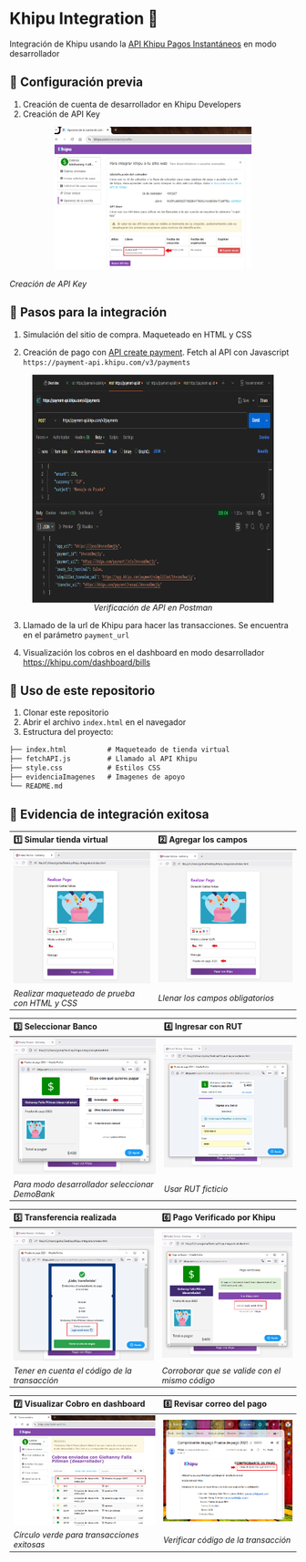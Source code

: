 # Khipu Integration 💸

Integración de Khipu usando la [API Khipu Pagos Instantáneos](https://docs.khipu.com/openapi/es/v1/instant-payment/openapi/overview/) en modo desarrollador

## 🔨 Configuración previa
1. Creación de cuenta de desarrollador en Khipu Developers
2. Creación de API Key

<p align="center">
  <img src="./evidenciaImagenes/API key.png" height="250" />
  <figcaption><em>Creación de API Key</em></figcaption>
</p>

## 🚀 Pasos para la integración
1. Simulación del sitio de compra. Maqueteado en HTML y CSS

2. Creación de pago con [API create payment](https://docs.khipu.com/openapi/es/v1/instant-payment/openapi/operation/postPayment/). Fetch al API con Javascript `https://payment-api.khipu.com/v3/payments`

<figure style="display: flex; flex-direction: column; align-items: center;">
  <img src="./evidenciaImagenes/verificacionPostman.PNG" height="400"/>
  <figcaption><em>Verificación de API en Postman</em></figcaption>
</figure>


3. Llamado de la url de Khipu para hacer las transacciones. Se encuentra en el parámetro `payment_url`

4. Visualización los cobros en el dashboard en modo desarrollador https://khipu.com/dashboard/bills

## 🎯 Uso de este repositorio

1. Clonar este repositorio
2. Abrir el archivo `index.html` en el navegador
3. Estructura del proyecto:

```
├── index.html          # Maqueteado de tienda virtual
├── fetchAPI.js         # Llamado al API Khipu
├── style.css           # Estilos CSS
├── evidenciaImagenes   # Imagenes de apoyo
└── README.md          
```

## 📸 Evidencia de integración exitosa


| :one: Simular tienda virtual  | :two: Agregar los campos |
| :-- |:--|
| <img src="./evidenciaImagenes/imagen 11.png" />    | <img src="./evidenciaImagenes/imagen 22.png" />   |
| *Realizar maqueteado de prueba con HTML y CSS* | *Llenar los campos obligatorios* |


| :three: Seleccionar Banco  | :four: Ingresar con RUT |
| :-- |:--|
| <img src="./evidenciaImagenes/imagen 33.png" />    | <img src="./evidenciaImagenes/imagen 44.png" />   |
| *Para modo desarrollador seleccionar DemoBank* | *Usar RUT ficticio* |


| :five: Transferencia realizada  | :six: Pago Verificado por Khipu |
| :-- |:--|
| <img src="./evidenciaImagenes/imagen 55.png" />    | <img src="./evidenciaImagenes/imagen 66.png" />   |
| *Tener en cuenta el código de la transacción* | *Corroborar que se valide con el mismo código* |


| :seven: Visualizar Cobro en dashboard   | :eight: Revisar correo del pago |
| :-- |:--|
| <img src="./evidenciaImagenes/imagen 77.png" />    | <img src="./evidenciaImagenes/imagen 88.png" />   |
| *Círculo verde para transacciones exitosas* | *Verificar código de la transacción* |

